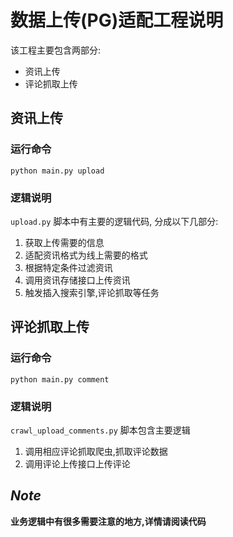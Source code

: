 # 数据上传(PG)适配工程说明

该工程主要包含两部分:

- 资讯上传
- 评论抓取上传

## 资讯上传

### 运行命令

`python main.py upload`

### 逻辑说明

`upload.py` 脚本中有主要的逻辑代码, 分成以下几部分:

1. 获取上传需要的信息
2. 适配资讯格式为线上需要的格式
3. 根据特定条件过滤资讯
4. 调用资讯存储接口上传资讯
5. 触发插入搜索引擎,评论抓取等任务

## 评论抓取上传

### 运行命令

`python main.py comment`

### 逻辑说明

`crawl_upload_comments.py` 脚本包含主要逻辑

1. 调用相应评论抓取爬虫,抓取评论数据
2. 调用评论上传接口上传评论

## _Note_

**业务逻辑中有很多需要注意的地方,详情请阅读代码**